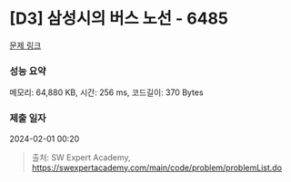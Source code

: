 # [D3] 삼성시의 버스 노선 - 6485 

[문제 링크](https://swexpertacademy.com/main/code/problem/problemDetail.do?contestProbId=AWczm7QaACgDFAWn) 

### 성능 요약

메모리: 64,880 KB, 시간: 256 ms, 코드길이: 370 Bytes

### 제출 일자

2024-02-01 00:20



> 출처: SW Expert Academy, https://swexpertacademy.com/main/code/problem/problemList.do